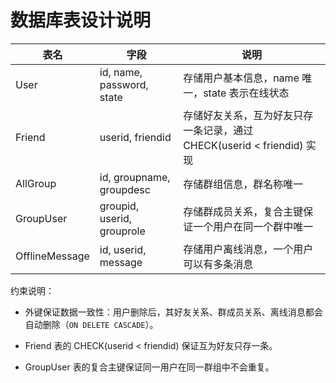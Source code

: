 # 数据库表设计说明
| 表名             | 字段                         | 说明                                               |
| -------------- | -------------------------- | ------------------------------------------------ |
| User           | id, name, password, state  | 存储用户基本信息，name 唯一，state 表示在线状态                    |
| Friend         | userid, friendid           | 存储好友关系，互为好友只存一条记录，通过 CHECK(userid < friendid) 实现 |
| AllGroup       | id, groupname, groupdesc   | 存储群组信息，群名称唯一                                     |
| GroupUser      | groupid, userid, grouprole | 存储群成员关系，复合主键保证一个用户在同一个群中唯一                       |
| OfflineMessage | id, userid, message        | 存储用户离线消息，一个用户可以有多条消息                             |

约束说明：
* 外键保证数据一致性：用户删除后，其好友关系、群成员关系、离线消息都会自动删除（`ON DELETE CASCADE`）。

* Friend 表的 CHECK(userid < friendid) 保证互为好友只存一条。

* GroupUser 表的复合主键保证同一用户在同一群组中不会重复。